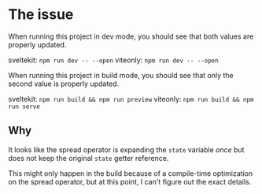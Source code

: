 # The issue

When running this project in dev mode, you should see that both values are properly updated.

sveltekit: `npm run dev -- --open`
viteonly: `npm run dev -- --open`

When running this project in build mode, you should see that only the second value is properly updated.

sveltekit: `npm run build && npm run preview`
viteonly: `npm run build && npm run serve`

## Why

It looks like the spread operator is expanding the `state` variable *once* but does not keep the original `state` getter reference.

This might only happen in the build because of a compile-time optimization on the spread operator, but at this point, I can't figure out the exact details.
